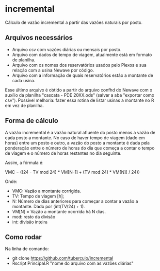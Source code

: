 # incremental
Cálculo de vazão incremental a partir das vazões naturais por posto.

## Arquivos necessários
- Arquivo csv com vazões diárias ou mensais por posto.
- Arquivo com dados de tempo de viagem, atualmente está em formato de planilha.
- Arquivo com os nomes dos reservatórios usados pelo Plexos e sua relação com a usina Newave por código.
- Arquivo com a informação de quais reservatórios estão a montante de cada usina.

Esse último arquivo é obtido a partir do arquivo confhd do Newave com o auxílio da planilha "cascata - PDE 20XX.ods" (salvar a aba "exportar como csv"). Possível melhoria: fazer essa rotina de listar usinas a montante no R em vez de planilha.

## Forma de cálculo
A vazão incremental é a vazão natural afluente do posto menos a vazão de cada posto a montante. No caso de haver tempo de viagem (dado em horas) entre um posto e outro, a vazão do posto a montante é dada pela ponderação entre o número de horas do dia que começa a contar o tempo de viagem e o número de horas restantes no dia seguinte. 

Assim, a fórmula é:

VMC = ((24 - TV mod 24) * VM[N-1] + (TV mod 24) * VM[N]) / 24))

Onde:

* VMC: Vazão a montante corrigida.
* TV: Tempo de viagem [h];
* N: Número de dias anteriores para começar a contar a vazão a montante. Dado por (int(TV/24) + 1).
* VM[N] = Vazão a montante ocorrida há N dias.
* mod: resto da divisão
* int: divisão inteira

## Como rodar
Na linha de comando:
* git clone https://github.com/tuberculo/incremental
* Rscript Principal.R "nome do arquivo com as vazões diárias"
